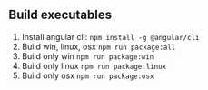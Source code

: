 ## Build executables


1. Install angular cli: `npm install -g @angular/cli`
2. Build win, linux, osx `npm run package:all`
3. Build only win `npm run package:win`
4. Build only linux `npm run package:linux`
5. Build only osx `npm run package:osx`
